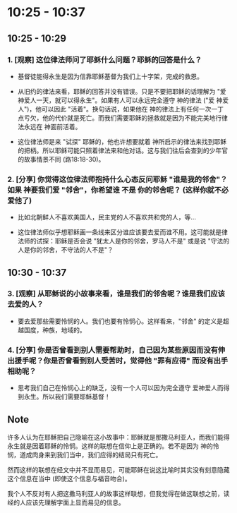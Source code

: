 # 10:25 - 10:37 

## 10:25 - 10:29 

### 1. [观察] 这位律法师问了耶稣什么问题？耶稣的回答是什么？

* 基督徒能得永生是因为信靠耶稣基督为我们上十字架，完成的救恩。

* 从旧约的律法来看，耶稣的回答并没有错误。只是不要把耶稣的话理解为 "爱 神爱人一天，就可以得永生"。如果有人可以永远完全遵守 神的律法 ("爱 神爱人")，他可以因此 "活着"。换句话说，如果他在 神的律法上有任何一次一丁点亏欠，他的代价就是死亡。而我们需要耶稣的拯救就是因为不能完美地行律法永远在 神面前活着。

* 这位律法师是来 "试探" 耶稣的，他也许想要就着 神所启示的律法来找到耶稣的把柄。所以耶稣可能只照着律法来和他对话。这与我们往后会查到的少年官的故事情景不同 (路18:18-30)。 

### 2. [分享] 你觉得这位律法师抱持什么心态反问耶稣 "谁是我的邻舍"？如果 神要我们爱 "邻舍"，你希望谁 不是 你的邻舍呢？ (这样你就不必爱他了)

* 比如北朝鲜人不喜欢美国人，民主党的人不喜欢共和党的人，等... 

* 这位律法师似乎想耶稣画一条线来区分谁应该要去爱而谁不用。这可能就是律法师的试探：耶稣是否会说 "犹太人是你的邻舍，罗马人不是" 或是说 "守法的人是你的邻舍，不守法的人不是"？

## 10:30 - 10:37 

### 3. [观察] 从耶稣说的小故事来看，谁是我们的邻舍呢？谁是我们应该去爱的人？

* 要去爱那些需要怜悯的人。我们也要有怜悯心。这样看来，"邻舍" 的定义是超越国度，种族，地域的。

### 4. [分享] 你是否曾看到别人需要帮助时，自己因为某些原因而没有伸出援手呢？你是否曾看到别人受苦时，觉得他 "罪有应得" 而没有出手相助呢？

* 思考我们自己在怜悯心上的缺乏，没有一个人可以因为完全遵守 爱神爱人而得到永生。所以我们需要耶稣基督！

## Note

许多人认为在耶稣把自己隐喻在这小故事中：耶稣就是那撒马利亚人，而我们能得永生就是因着耶稣的怜悯。这样的联想在信仰上是正确的。若不是因为 神的怜悯，道成肉身来到我们当中，我们应得的结局只有死亡。

然而这样的联想在经文中并不显而易见，可能耶稣在说这比喻时其实没有刻意隐藏这个信息在当中 (即使这个信息与福音吻合)。

我个人不反对有人把这撒马利亚人的故事这样联想，但我觉得在做这联想之前，读经的人应该先理解字面上显而易见的信息。